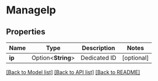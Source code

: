 # ManageIp

## Properties

Name | Type | Description | Notes
------------ | ------------- | ------------- | -------------
**ip** | Option<**String**> | Dedicated ID | [optional]

[[Back to Model list]](../README.md#documentation-for-models) [[Back to API list]](../README.md#documentation-for-api-endpoints) [[Back to README]](../README.md)


